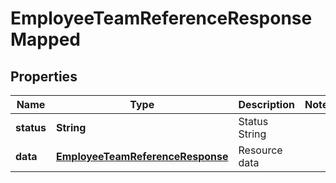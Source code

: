 

# EmployeeTeamReferenceResponseMapped


## Properties

| Name | Type | Description | Notes |
|------------ | ------------- | ------------- | -------------|
|**status** | **String** | Status String |  |
|**data** | [**EmployeeTeamReferenceResponse**](EmployeeTeamReferenceResponse.md) | Resource data |  |



